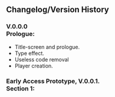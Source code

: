 ## Changelog/Version History
### V.0.0.0<br>Prologue:
- Title-screen and prologue.
- Type effect.
- Useless code removal
- Player creation.


### Early Access Prototype, V.0.0.1.<br>Section 1:
<!-- Marking the very first release and actual EXE/playable product, Whenever it is deemed ready for release we will release it. -->
